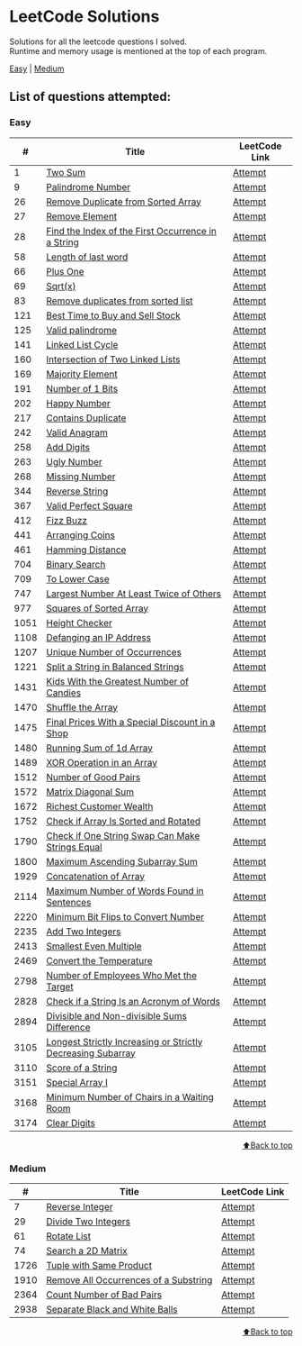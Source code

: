 # LeetCode Solutions
Solutions for all the leetcode questions I solved. <br>
Runtime and memory usage is mentioned at the top of each program.<br>

[Easy](#easy) | [Medium](#medium)

<h2>List of questions attempted:</h2>

<h3 id="easy">Easy</h3>

| #   | Title                                                                                   | LeetCode Link |
| --- | --------------------------------------------------------------------------------------- | ------------- |
| 1 | [Two Sum](https://github.com/Harsh-o4/leetcode-solutions/blob/main/leetcode_solutions/1_two_sum.cpp) | [Attempt](https://leetcode.com/problems/two-sum/) |
| 9 | [Palindrome Number](https://github.com/Harsh-o4/leetcode-solutions/blob/main/leetcode_solutions/9_palindrome_number.cpp) | [Attempt](https://leetcode.com/problems/palindrome-number/) |
| 26 | [Remove Duplicate from Sorted Array](https://github.com/Harsh-o4/leetcode-solutions/blob/main/leetcode_solutions/26_remove_duplicates_from_sorted_array.c) | [Attempt](https://leetcode.com/problems/remove-duplicates-from-sorted-array/) |
| 27 | [Remove Element](https://github.com/Harsh-o4/leetcode-solutions/blob/main/leetcode_solutions/27_remove_element.c) | [Attempt](https://leetcode.com/problems/remove-element/) |
| 28 | [Find the Index of the First Occurrence in a String](https://github.com/Harsh-o4/leetcode-solutions/blob/main/leetcode_solutions/28_index_of%20_first_occurence.cpp) | [Attempt](https://leetcode.com/problems/find-the-index-of-the-first-occurrence-in-a-string/) |
| 58 | [Length of last word](https://github.com/Harsh-o4/leetcode-solutions/blob/main/leetcode_solutions/58_last_word.cpp) | [Attempt](https://leetcode.com/problems/length-of-last-word/) |
| 66 | [Plus One](https://github.com/Harsh-o4/leetcode-solutions/blob/main/leetcode_solutions/66_plus_one.cpp) | [Attempt](https://leetcode.com/problems/plus-one/) |
| 69 | [Sqrt(x)](https://github.com/Harsh-o4/leetcode-solutions/blob/main/leetcode_solutions/69_sqrt(x).cpp) | [Attempt](https://leetcode.com/problems/sqrtx/) |
| 83 | [Remove duplicates from sorted list](https://github.com/Harsh-o4/leetcode-solutions/blob/main/leetcode_solutions/83_remove_duplicates.cpp) | [Attempt](https://leetcode.com/problems/remove-duplicates-from-sorted-list/) |
| 121 | [Best Time to Buy and Sell Stock](https://github.com/Harsh-o4/leetcode-solutions/blob/main/leetcode_solutions/121_best_time_to_suy_and_sell_stock.cpp) | [Attempt](https://leetcode.com/problems/best-time-to-buy-and-sell-stock/) |
| 125 | [Valid palindrome](https://github.com/Harsh-o4/leetcode-solutions/blob/main/leetcode_solutions/125_valid_palindrome.cpp) | [Attempt](https://leetcode.com/problems/valid-palindrome/) |
| 141 | [Linked List Cycle](https://github.com/Harsh-o4/leetcode-solutions/blob/main/leetcode_solutions/141_linked_list_cycle.cpp) | [Attempt](https://leetcode.com/problems/linked-list-cycle/) |
| 160 | [Intersection of Two Linked Lists](https://github.com/Harsh-o4/leetcode-solutions/blob/main/leetcode_solutions/160_intersection_of_2_linked_lists.cpp) | [Attempt](https://leetcode.com/problems/intersection-of-two-linked-lists/) |
| 169 | [Majority Element](https://github.com/Harsh-o4/leetcode-solutions/blob/main/leetcode_solutions/169_majority_element.cpp) | [Attempt](https://leetcode.com/problems/majority-element/) |
| 191 | [Number of 1 Bits](https://github.com/Harsh-o4/leetcode-solutions/blob/main/leetcode_solutions/191_number_of_1_bits.cpp) | [Attempt](https://leetcode.com/problems/number-of-1-bits/) |
| 202 | [Happy Number](https://github.com/Harsh-o4/leetcode-solutions/blob/main/leetcode_solutions/202_happy_number.cpp) | [Attempt](https://leetcode.com/problems/happy-number/) |
| 217 | [Contains Duplicate](https://github.com/Harsh-o4/leetcode-solutions/blob/main/leetcode_solutions/217_contains_duplicate.cpp) | [Attempt](https://leetcode.com/problems/contains-duplicate/) |
| 242 | [Valid Anagram](https://github.com/Harsh-o4/leetcode-solutions/blob/main/leetcode_solutions/242_valid_anagram.cpp) | [Attempt](https://leetcode.com/problems/valid-anagram/) |
| 258 | [Add Digits](https://github.com/Harsh-o4/leetcode-solutions/blob/main/leetcode_solutions/258_add_digits.cpp) | [Attempt](https://leetcode.com/problems/add-digits/) |
| 263 | [Ugly Number](https://github.com/Harsh-o4/leetcode-solutions/blob/main/leetcode_solutions/263_ugly_number.cpp) | [Attempt](https://leetcode.com/problems/ugly-number/) |
| 268 | [Missing Number](https://github.com/Harsh-o4/leetcode-solutions/blob/main/leetcode_solutions/268_missing_number.cpp) | [Attempt](https://leetcode.com/problems/missing-number/) |
| 344 | [Reverse String](https://github.com/Harsh-o4/leetcode-solutions/blob/main/leetcode_solutions/344_reverse_string.cpp) | [Attempt](https://leetcode.com/problems/reverse-string/) |
| 367 | [Valid Perfect Square](https://github.com/Harsh-o4/leetcode-solutions/blob/main/leetcode_solutions/367_valid_perfect_square.cpp) | [Attempt](https://leetcode.com/problems/valid-perfect-square/) |
| 412 | [Fizz Buzz](https://github.com/Harsh-o4/leetcode-solutions/blob/main/leetcode_solutions/412_fizz_buzz.cpp) | [Attempt](https://leetcode.com/problems/fizz-buzz/) |
| 441 | [Arranging Coins](https://github.com/Harsh-o4/leetcode-solutions/blob/main/leetcode_solutions/441_arranging_coins.cpp) | [Attempt](https://leetcode.com/problems/arranging-coins/) |
| 461 | [Hamming Distance](https://github.com/Harsh-o4/leetcode-solutions/blob/main/leetcode_solutions/461_hamming_distance.cpp) | [Attempt](https://leetcode.com/problems/hamming-distance/) |
| 704 | [Binary Search](https://github.com/Harsh-o4/leetcode-solutions/blob/main/leetcode_solutions/704_binary_search.c) | [Attempt](https://leetcode.com/problems/binary-search/) |
| 709 | [To Lower Case](https://github.com/Harsh-o4/leetcode-solutions/blob/main/leetcode_solutions/709_to_lower_case.cpp) | [Attempt](https://leetcode.com/problems/to-lower-case/) |
| 747 | [Largest Number At Least Twice of Others](https://github.com/Harsh-o4/leetcode-solutions/blob/main/leetcode_solutions/747_largest_number_at_least_twice.cpp) | [Attempt](https://leetcode.com/problems/largest-number-at-least-twice-of-others/) |
| 977 | [Squares of Sorted Array](https://github.com/Harsh-o4/leetcode-solutions/blob/main/leetcode_solutions/977_squares_of_sorted_array.cpp) | [Attempt](https://leetcode.com/problems/squares-of-a-sorted-array/) |
| 1051 | [Height Checker](https://github.com/Harsh-o4/leetcode-solutions/blob/main/leetcode_solutions/1051_height_checker.cpp) | [Attempt](https://leetcode.com/problems/height-checker/) |
| 1108 | [Defanging an IP Address](https://github.com/Harsh-o4/leetcode-solutions/blob/main/leetcode_solutions/1108_defanging_an_ip_address.cpp) | [Attempt](https://leetcode.com/problems/defanging-an-ip-address/) |
| 1207 | [Unique Number of Occurrences](https://github.com/Harsh-o4/leetcode-solutions/blob/main/leetcode_solutions/1207_unique_number_of_occurrences.cpp) | [Attempt](https://leetcode.com/problems/unique-number-of-occurrences/) |
| 1221 | [Split a String in Balanced Strings](https://github.com/Harsh-o4/leetcode-solutions/blob/main/leetcode_solutions/1221_split_a_string.cpp) | [Attempt](https://leetcode.com/problems/split-a-string-in-balanced-strings/) |
| 1431 | [Kids With the Greatest Number of Candies](https://github.com/Harsh-o4/leetcode-solutions/blob/main/leetcode_solutions/1431_kids_with_greatest_candies.cpp) | [Attempt](https://leetcode.com/problems/kids-with-the-greatest-number-of-candies/) |
| 1470 | [Shuffle the Array](https://github.com/Harsh-o4/leetcode-solutions/blob/main/leetcode_solutions/1470_shuffle_the_array.cpp) | [Attempt](https://leetcode.com/problems/shuffle-the-array/) |
| 1475 | [Final Prices With a Special Discount in a Shop](https://github.com/Harsh-o4/leetcode-solutions/blob/main/leetcode_solutions/1475_final_prices.cpp) | [Attempt](https://leetcode.com/problems/final-prices-with-a-special-discount-in-a-shop/) |
| 1480 | [Running Sum of 1d Array](https://github.com/Harsh-o4/leetcode-solutions/blob/main/leetcode_solutions/1480_running_sum.cpp) | [Attempt](https://leetcode.com/problems/running-sum-of-1d-array/) |
| 1489 | [XOR Operation in an Array](https://github.com/Harsh-o4/leetcode-solutions/blob/main/leetcode_solutions/1489_xor_operation.cpp) | [Attempt](https://leetcode.com/problems/xor-operation-in-an-array/) |
| 1512 | [Number of Good Pairs](https://github.com/Harsh-o4/leetcode-solutions/blob/main/leetcode_solutions/1512_number_of_good_pairs.cpp) | [Attempt](https://leetcode.com/problems/number-of-good-pairs/) |
| 1572 | [Matrix Diagonal Sum](https://github.com/Harsh-o4/leetcode-solutions/blob/main/leetcode_solutions/1572_matrix_diagonal_sum.cpp) | [Attempt](https://leetcode.com/problems/matrix-diagonal-sum/) |
| 1672 | [Richest Customer Wealth](https://github.com/Harsh-o4/leetcode-solutions/blob/main/leetcode_solutions/1672_richest_customer_wealth.cpp) | [Attempt](https://leetcode.com/problems/richest-customer-wealth/) |
| 1752 | [Check if Array Is Sorted and Rotated](https://github.com/Harsh-o4/leetcode-solutions/blob/main/leetcode_solutions/1752_check_if_array_is_sorted_and_rotated.cpp) | [Attempt](https://leetcode.com/problems/check-if-array-is-sorted-and-rotated/) |
| 1790 | [Check if One String Swap Can Make Strings Equal](https://github.com/Harsh-o4/leetcode-solutions/blob/main/leetcode_solutions/1790_check_one_string_swap.cpp) | [Attempt](https://leetcode.com/problems/check-if-one-string-swap-can-make-strings-equal/) |
| 1800 | [Maximum Ascending Subarray Sum](https://github.com/Harsh-o4/leetcode-solutions/blob/main/leetcode_solutions/1800_maximum_ascending_subarray_sum.cpp) | [Attempt](https://leetcode.com/problems/maximum-ascending-subarray-sum/) |
| 1929 | [Concatenation of Array](https://github.com/Harsh-o4/leetcode-solutions/blob/main/leetcode_solutions/1929_concatenation_of_array.cpp) | [Attempt](https://leetcode.com/problems/concatenation-of-array/) |
| 2114 | [Maximum Number of Words Found in Sentences](https://github.com/Harsh-o4/leetcode-solutions/blob/main/leetcode_solutions/2114_maximum_number_of_words.cpp) | [Attempt](https://leetcode.com/problems/maximum-number-of-words-found-in-sentences/) |
| 2220 | [Minimum Bit Flips to Convert Number](https://github.com/Harsh-o4/leetcode-solutions/blob/main/leetcode_solutions/2220_minimum_bit_flip.cpp) | [Attempt](https://leetcode.com/problems/minimum-bit-flips-to-convert-number/) |
| 2235 | [Add Two Integers](https://github.com/Harsh-o4/leetcode-solutions/blob/main/leetcode_solutions/2235_Add_Two_Integers.cpp) | [Attempt](https://leetcode.com/problems/add-two-integers/) |
| 2413 | [Smallest Even Multiple](https://github.com/Harsh-o4/leetcode-solutions/blob/main/leetcode_solutions/2413_smallest_even_multiple.cpp) | [Attempt](https://leetcode.com/problems/smallest-even-multiple/) |
| 2469 | [Convert the Temperature](https://github.com/Harsh-o4/leetcode-solutions/blob/main/leetcode_solutions/2469_convert_the_temperature.cpp) | [Attempt](https://leetcode.com/problems/convert-the-temperature/) |
| 2798 | [Number of Employees Who Met the Target](https://github.com/Harsh-o4/leetcode-solutions/blob/main/leetcode_solutions/2798_number_of_employees.cpp) | [Attempt](https://leetcode.com/problems/number-of-employees-who-met-the-target/) |
| 2828 | [Check if a String Is an Acronym of Words](https://github.com/Harsh-o4/leetcode-solutions/blob/main/leetcode_solutions/2828_check_string_acronym.cpp) | [Attempt](https://leetcode.com/problems/check-if-a-string-is-an-acronym-of-words/) |
| 2894 | [Divisible and Non-divisible Sums Difference](https://github.com/Harsh-o4/leetcode-solutions/blob/main/leetcode_solutions/2894_divisible_and_non_divisible.cpp) | [Attempt](https://leetcode.com/problems/divisible-and-non-divisible-sums-difference/) |
| 3105 | [Longest Strictly Increasing or Strictly Decreasing Subarray](https://github.com/Harsh-o4/leetcode-solutions/blob/main/leetcode_solutions/3105_longest_strict_subarray.cpp) | [Attempt](https://leetcode.com/problems/longest-strictly-increasing-or-strictly-decreasing-subarray/) |
| 3110 | [Score of a String](https://github.com/Harsh-o4/leetcode-solutions/blob/main/leetcode_solutions/3110_score_of_a_string.cpp) | [Attempt](https://leetcode.com/problems/score-of-a-string/) |
| 3151 | [Special Array I](https://github.com/Harsh-o4/leetcode-solutions/blob/main/leetcode_solutions/3151_special_array_1.cpp) | [Attempt](https://leetcode.com/problems/special-array-i/) |
| 3168 | [Minimum Number of Chairs in a Waiting Room](https://github.com/Harsh-o4/leetcode-solutions/blob/main/leetcode_solutions/3168_minimum_number_of_chairs.cpp) | [Attempt](https://leetcode.com/problems/minimum-number-of-chairs-in-a-waiting-room/) |
| 3174 | [Clear Digits](https://github.com/Harsh-o4/leetcode-solutions/blob/main/leetcode_solutions/3174_clear_digits.cpp) | [Attempt](https://leetcode.com/problems/clear-digits/) |

<p align="right"><a href="#LeetCode-Solutions">⬆️Back to top</a></p>

<h3 id="medium">Medium</h3>

| #   | Title                                                                                   | LeetCode Link |
| --- | --------------------------------------------------------------------------------------- | ------------- |
| 7 | [Reverse Integer](https://github.com/Harsh-o4/leetcode-solutions/blob/main/leetcode_solutions/7_reverse_integer.cpp) | [Attempt](https://leetcode.com/problems/reverse-integer/) |
| 29 | [Divide Two Integers](https://github.com/Harsh-o4/leetcode-solutions/blob/main/leetcode_solutions/29_divide_2_integers.cpp) | [Attempt](https://leetcode.com/problems/divide-two-integers/) |
| 61 | [Rotate List](https://github.com/Harsh-o4/leetcode-solutions/blob/main/leetcode_solutions/61_rotate_list.cpp) | [Attempt](https://leetcode.com/problems/rotate-list/) |
| 74 | [Search a 2D Matrix](https://github.com/Harsh-o4/leetcode-solutions/blob/main/leetcode_solutions/74_search_a_2d_matrix.c) | [Attempt](https://leetcode.com/problems/search-a-2d-matrix/) |
| 1726 | [Tuple with Same Product](https://github.com/Harsh-o4/leetcode-solutions/blob/main/leetcode_solutions/1726_tuple_with_same_product.cpp) | [Attempt](https://leetcode.com/problems/tuple-with-same-product/) |
| 1910 | [Remove All Occurrences of a Substring](https://github.com/Harsh-o4/leetcode-solutions/blob/main/leetcode_solutions/1910_remove_all_occurences.cpp) | [Attempt](https://leetcode.com/problems/remove-all-occurrences-of-a-substring/) |
| 2364 | [Count Number of Bad Pairs](https://github.com/Harsh-o4/leetcode-solutions/blob/main/leetcode_solutions/2364_count_number_of_bad_pairs.cpp) | [Attempt](https://leetcode.com/problems/count-number-of-bad-pairs/) |
| 2938 | [Separate Black and White Balls](https://github.com/Harsh-o4/leetcode-solutions/blob/main/leetcode_solutions/2938_Seperate_black_and_white_balls.cpp) | [Attempt](https://leetcode.com/problems/separate-black-and-white-balls/) |

<p align="right"><a href="#LeetCode-Solutions">⬆️Back to top</a></p>
